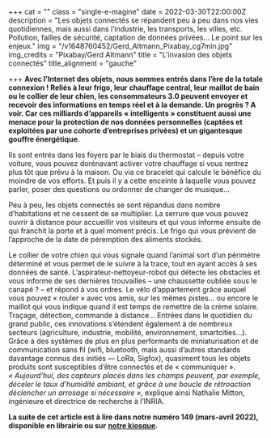 +++
cat = ""
class = "single-e-magine"
date = 2022-03-30T22:00:00Z
description = "Les objets connectés se répandent peu à peu dans nos vies quotidiennes, mais aussi dans l’industrie, les transports, les villes, etc. Pollution, failles de sécurité, captation de données privées… Le point sur les enjeux."
img = "/v1648760452/Gerd_Altmann_Pixabay_cg7min.jpg"
img_credits = "Pixabay/Gerd Altmann"
title = "L'invasion des objets connectés"
title_alignment = "gauche"

+++
**Avec l’Internet des objets, nous sommes entrés dans l’ère de la totale connexion ! Reliés à leur frigo, leur chauffage central, leur maillot de bain ou le collier de leur chien, les consommateurs 3.0 peuvent envoyer et recevoir des informations en temps réel et à la demande. Un progrès ? A voir. Car ces milliards d’appareils « intelligents » constituent aussi une menace pour la protection de nos données personnelles (captées et exploitées par une cohorte d’entreprises privées) et un gigantesque gouffre énergétique.**

Ils sont entrés dans les foyers par le biais du thermostat – depuis votre voiture, vous pouvez dorénavant activer votre chauffage si vous rentrez plus tôt que prévu à la maison. Ou via ce bracelet qui calcule le bénéfice du moindre de vos efforts. Et puis il y a cette enceinte à laquelle vous pouvez parler, poser des questions ou ordonner de changer de musique…

Peu à peu, les objets connectés se sont répandus dans nombre d’habitations et ne cessent de se multiplier. La serrure que vous pouvez ouvrir à distance pour accueillir vos visiteurs et qui vous informe ensuite de qui franchit la porte et à quel moment précis. Le frigo qui vous prévient de l’approche de la date de péremption des aliments stockés.

Le collier de votre chien qui vous signale quand l’animal sort d’un périmètre déterminé et vous permet de le suivre à la trace, tout en ayant accès à ses données de santé. L’aspirateur-nettoyeur-robot qui détecte les obstacles et vous informe de ses dernières trouvailles – une chaussette oubliée sous le canapé ? – et répond à vos ordres. Le vélo d’appartement grâce auquel vous pouvez « rouler » avec vos amis, sur les mêmes pistes… ou encore le maillot qui vous indique quand il est temps de remettre de la crème solaire. Traçage, détection, commande à distance… Entrées dans le quotidien du grand public, ces innovations s’étendent également à de nombreux secteurs (agriculture, industrie, mobilité, environnement, smartcities…). Grâce à des systèmes de plus en plus performants de miniaturisation et de communication sans fil (wifi, bluetooth, mais aussi d’autres standards davantage connus des initiés — LoRa, Sigfox), quasiment tous les objets produits sont susceptibles d’être connectés et de « communiquer ».   
_« Aujourd’hui, des capteurs placés dans les champs peuvent, par exemple, déceler le taux d’humidité ambiant, et grâce à une boucle de rétroaction déclencher un arrosage si nécessaire »_, explique ainsi Nathalie Mitton, ingénieure et directrice de recherche à l’INRIA. 

**La suite de cet article est à lire dans notre numéro 149 (mars-avril 2022), disponible en librairie ou sur** [**notre kiosque**](https://kiosque.imagine-magazine.com/)**.** 